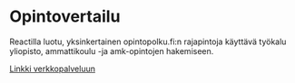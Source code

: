 # Opintovertailu

Reactilla luotu, yksinkertainen opintopolku.fi:n rajapintoja käyttävä työkalu yliopisto, ammattikoulu -ja amk-opintojen hakemiseen.

[Linkki verkkopalveluun](https://opintovertailu.pages.dev)
